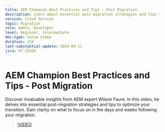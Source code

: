 ```yaml
---
title: AEM Champion Best Practices and Tips - Post Migration
description: Learn about essential post-migration strategies and tips to optimize your transition to AEM as a Cloud Service.
version: Cloud Service
topic: Migration
role: Admin, Developer
level: Beginner, Intermediate
doc-type: Value Video
duration: 224
last-substantial-update: 2024-04-11
jira: KT-15324
---
```


# AEM Champion Best Practices and Tips - Post Migration

Discover invaluable insights from AEM expert Wilson Faure. In this video, he delves into essential post-migration strategies and tips to optimize your transition. Gain clarity on what to focus on in the days and weeks following your migration.

>[!VIDEO](https://video.tv.adobe.com/v/3428309/?learn=on)
